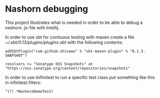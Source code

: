 Nashorn debugging
=================
This project illustrates what is needed in order to be able to debug
a nashorn .js-file with Intellij.

In order to use sbt for contiuous testing with maven create a file _~/.sbt/0.13/plugins/plugins.sbt_ with the following contents:

    addSbtPlugin("com.github.shivawu" % "sbt-maven-plugin" % "0.1.3-SNAPSHOT")
    
    resolvers += "Sonatype OSS Snapshots" at "https://oss.sonatype.org/content/repositories/snapshots"
    
In order to use inifinitest to run a specific test class put something like this in infinitest.filters:

    ^(?!.*NashornDemoTest)
